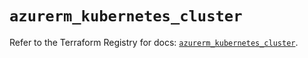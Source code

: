 # `azurerm_kubernetes_cluster`

Refer to the Terraform Registry for docs: [`azurerm_kubernetes_cluster`](https://registry.terraform.io/providers/hashicorp/azurerm/4.40.0/docs/resources/kubernetes_cluster).
